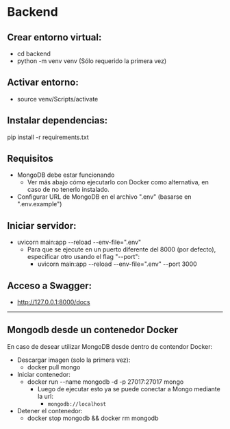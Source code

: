 # Backend

## Crear entorno virtual:
- cd backend
- python -m venv venv (Sólo requerido la primera vez)

## Activar entorno:
- source venv/Scripts/activate

## Instalar dependencias:
pip install -r requirements.txt

## Requisitos
- MongoDB debe estar funcionando
  - Ver más abajo cómo ejecutarlo con Docker como alternativa, en caso de no tenerlo instalado.
- Configurar URL de MongoDB en el archivo ".env" (basarse en ".env.example")

## Iniciar servidor:
- uvicorn main:app --reload --env-file=".env"
  - Para que se ejecute en un puerto diferente del 8000 (por defecto), especificar otro usando el flag "--port":
    - uvicorn main:app --reload --env-file=".env" --port 3000

## Acceso a Swagger:
- http://127.0.0.1:8000/docs

---
## Mongodb desde un contenedor Docker
En caso de desear utilizar MongoDB desde dentro de contendor Docker:
- Descargar imagen (solo la primera vez):
  - docker pull mongo
- Iniciar contenedor:
  - docker run --name mongodb -d -p 27017:27017 mongo
    - Luego de ejecutar esto ya se puede conectar a Mongo mediante la url:
      - ```mongodb://localhost```
- Detener el contenedor:
  - docker stop mongodb && docker rm mongodb